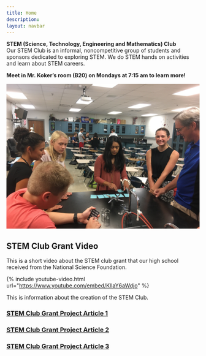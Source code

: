 ```yaml
---
title: Home
description:
layout: navbar
---
```



**STEM (Science, Technology, Engineering and Mathematics) Club**  
Our STEM Club is an informal, noncompetitive group of students and sponsors dedicated to exploring STEM. We do STEM hands on activities and learn about STEM careers. 

**Meet in Mr. Koker’s room (B20) on Mondays at 7:15 am to learn more!**

![](images/STEMclubProjectWeek2A.jpg)


## **STEM Club Grant Video**
This is a short video about the STEM club grant that our high school received from the National Science Foundation.


{% include youtube-video.html url="https://www.youtube.com/embed/KlIaY6aWdjo" %}



This is information about the creation of the STEM Club.



### **[STEM Club Grant Project Article 1](https://ece.illinois.edu/newsroom/article/34060)**
                                                                                                                                                  
### **[STEM Club Grant Project Article 2](http://www.istem.illinois.edu/news/cisteme365.educators.html)**
                                                                                                                                          
### **[STEM Club Grant Project Article 3](http://www.istem.illinois.edu/news/cisteme365.html)**


  
                                     
                                                   
